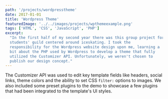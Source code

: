 ```yaml
---
path: '/projects/wordpresstheme'
date: 2017-01-01
title: 'Wordpress Theme'
featuredImage: '../../images/projects/wpthemeexample.png'
tags: ['HTML', 'CSS', 'JavaScript', 'PHP']
excerpt:
  "In the first half of my second year there was this group project for a local
  students' guild centered around iceskating. I took the
  responsibility for the Wordpress website design upon me, learning a
  bit about the PHP used by Wordpress to develop a theme that fully
  utilized the Customizer API. Unfortunately, we weren't chosen to
  publish our design concept."
---
```


The Customizer API was used to edit key template fields like headers, social links, theme colors and the ability to set CSS `filter:` options to images. We also included some preset plugins to the demo to showcase a few plugins that had been integrated to the template's UI styles.
